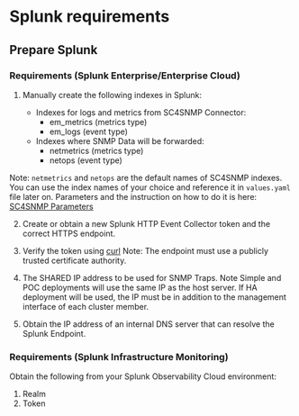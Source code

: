 # Splunk requirements

## Prepare Splunk

### Requirements (Splunk Enterprise/Enterprise Cloud)

1. Manually create the following indexes in Splunk:
   
   * Indexes for logs and metrics from SC4SNMP Connector:
       * em_metrics (metrics type)
       * em_logs (event type)
   * Indexes where SNMP Data will be forwarded:
       * netmetrics (metrics type)
       * netops (event type)
   
Note: `netmetrics` and `netops` are the default names of SC4SNMP indexes. You can use the index names of your choice and
reference it in `values.yaml` file later on.
Parameters and the instruction on how to do it is here: [SC4SNMP Parameters](sc4snmp-installation.md#configure-splunk-enterprise-or-splunk-cloud-connection)


2. Create or obtain a new Splunk HTTP Event Collector token and the correct HTTPS endpoint.
3. Verify the token using [curl](https://docs.splunk.com/Documentation/Splunk/8.1.3/Data/FormateventsforHTTPEventCollector) Note: The endpoint must use a publicly trusted certificate authority.

4. The SHARED IP address to be used for SNMP Traps. Note Simple and POC deployments will use the same IP as the host server. If HA deployment will be used, the IP must be in addition to the management interface of each cluster member.
5. Obtain the IP address of an internal DNS server that can resolve the Splunk Endpoint.

### Requirements (Splunk Infrastructure Monitoring)

Obtain the following from your Splunk Observability Cloud environment:

1. Realm
2. Token
